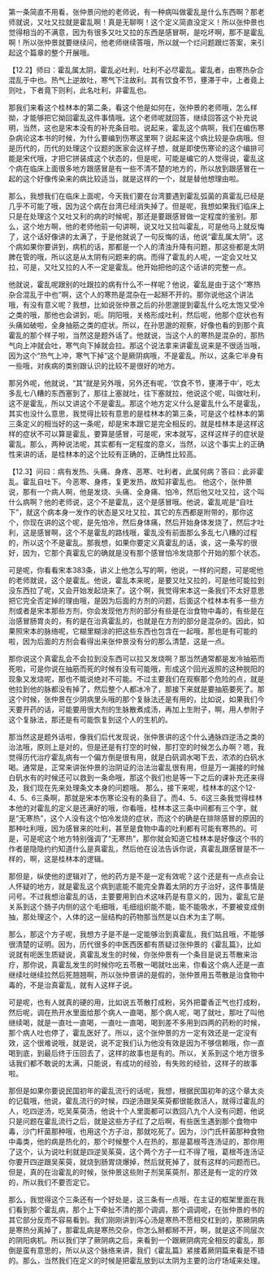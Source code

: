 第一条简直不用看，张仲景问他的老师说，有一种病叫做霍乱是什么东西啊？那老师就说，又吐又拉就是霍乱啊！真是无聊啊！这个定义简直没定义！所以张仲景也觉得相当的不满意，因为有很多又吐又拉的东西是感冒啊，是吃坏啊，那不是霍乱啊！所以张仲景就要继续问，他老师继续答哦，所以就一个烂问题跟烂答案，来引起这个篇章的整个开展哦。

【12.2】师曰：霍乱属太阴，霍乱必吐利，吐利不必尽霍乱。霍乱者，由寒热杂合混乱于中也。热气上逆故吐，寒气下注故利。其有饮食不节，壅滞于中，上者竟上则吐，下者竟下则利，此名吐利，非霍乱也。

那我们来看这个桂林本的第二条，看这个他是如何在，张仲景的老师哦，怎么样拗，才能够把它拗回霍乱这件事情哦。这个老师呢就回答，继续回答这个补充说明，当然，这也是宋本没有的补充条目啦。说起来，霍乱这个病啊，我们在编伤寒杂病论这本书的时候，为什么要编到伤寒这里啊？说起来这个病比较是杂病哦。但是历代的，历代的处理这个议题的医家会这样子想，就是即使伤寒论的这个编排可能是宋代哦，才把它拼装成这个状态的，但是呢，可能是编它的人觉得说，霍乱这个病在临床上面很多地方跟感冒是有一些不清不楚的地方的，所以放到跟感冒在一起的这个好像传染来的病比较适当，就是这样的一个，就是替他想理由啦。

那么，我想我们在临床上面呢，今天我们要在台湾要遇到霍乱弧菌的真霍乱已经是几乎不可能了哦，因为这个病在台湾已经消失掉了。但是呢，我想如果我们临床上只是在处理这个又吐又利的病的时候呢，那还是要跟感冒做一定程度的鉴别。那么，这个地方啊，他的老师他前一句讲啊，说又吐又拉叫霍乱，可是他马上就反悔了，这个话好像讲的太满了，于是他就说了一句反悔的话，他说“霍乱属太阴”。这个病如果你要讲到，病机的话，那都是一个人的清浊升降有问题，那这些都是太阴脾在管的哦，所以这是从太阴有问题来的病。而得了霍乱的人呢，一定会又吐又拉，可是，又吐又拉的人不一定是霍乱。他开始把他的这个话讲的完整一点。

他就说，霍乱呢跟别的吐跟拉的病有什么不一样呢？他说，霍乱是由于这个“寒热杂合混乱于中也”啊，这个人的寒热是混杂在一起掰不开的。那你说他这个讲法哦，有没有意义呢？我想，比如说张仲景之后的孙思邈提到霍乱什么吃太饱又受冷之类的哦，那他也会讲到，呃。阴阳哦，关格形成吐利，然后呢，他那个症状也有头痛如破啦，全身抽筋之类的症状。所以，在孙思邈的观察，好像也看的到那个真霍乱的那个样子啦，当然这是题外话了。他就说，当这个人的寒热是混杂的，那热气向上冲就会吐，寒气向下掉就会拉。那这个说法拿来讲霍乱说来是不很适当哦，因为这个“热气上冲，寒气下掉”这个是厥阴病哦，不是霍乱。所以，这条它半身有一些哦，对疾病的类别跟认识的比较不是很好的地方。

那另外呢，他就说，“其”就是另外哦，另外还有呢，‘饮食不节，壅滞于中’，吃太多乱七八糟的东西塞到了，那往上塞就吐，往下塞就拉，他说这个呢，叫做吐利，这不是霍乱，所以又讲这个不是霍乱。那这个地方定义什么是霍乱什么不是霍乱，其实也没什么意思，我觉得比较有意思的是桂林本的第三条，可是这个桂林本的第三条定义的相当好的这一条呢，却是宋本跟它是完全相反的。就是桂林本是这样这样的症状不可以算是霍乱，要算是感冒，可是呢，宋本就写，这样这样子的症状是霍乱。那么，两种说法呢，其实都有一定程度的意义，当然，以这个事实上的正确性来讲的话，是桂林本的这个比较有正确的，正确性比较高。

【12.3】问曰：病有发热、头痛、身疼、恶寒、吐利者，此属何病？答曰：此非霍乱。霍乱自吐下。今恶寒、身疼，复更发热，故知非霍乱也。
他这个，张仲景说，那有一个病人啊，他是发烧、头痛、全身痛、怕冷，然后他又吐又拉，这个叫什么病啊？他的老师说，这个不是霍乱，这个是感冒哦。他说，霍乱呢是“自吐下”，就这个病本身一发作的状态是又吐又拉，其它的东西都是附带的，那你这个，你现在讲的这个呢，是先怕冷，然后身体痛，然后开始身体发烧了，然后才吐利，这是感冒啊，这个不是霍乱的路线哦，霍乱没有前面那么多乱七八糟的过程的，所以这个不是霍乱。那我想，如果你要定义真霍乱的话，诶，这一条写的很好，因为，它那个真霍乱它的确就是没有那个感冒怕冷发烧那个开始的那个状态。

可是呢，你看看宋本383条，讲义上他怎么写的啊，他说，一样的问题，可是呢他的老师就说，这个是霍乱。他说，霍乱本来呢，是要又吐又拉的，可是他可能拉到没东西拉了呢，又会开始发起烧来了。这个啊，我觉得宋本这一条我们不太好意思把它完全否定掉的理由哦，是因为后面的方剂的问题，后面这个桂林本有多一些方剂或者是宋本那些方剂，你会发现他方剂的部分有些是在治食物中毒的，有些是在治感冒肠胃炎的，有的是在治真霍乱的，也就是在方剂的部分是混杂的。因此，如果照宋本的脉络呢，它糊里糊涂的把这些东西也包含在一起哦，那也是有可能的啦，因为后面的方剂会看得出来张仲景没有分的那么清楚，这是一点。

那你说这个真霍乱会不会拉到没东西可以拉又发烧啊？那当然通常都是发冷抽筋而死啦，可是你说在抽筋而死的时候有没有可能哦，形成这个回光返照的这种脱阳的现象又发烧呢，那也不能说绝对不可能。不过主要我们在观察那个危险的点，就是他拉到他的脉都没有掉了，然后整个人都冰冷了，那接下来就是要抽筋要死了。那这个时候，张仲景在少阴病里头哦的那个复脉法还是有用的，比如说，如果我们今天要开药的话，可能要用很大剂的生脉散煮成汤，再加上生附子，啊，用人参附子这个复脉法，那还是有可能恢复到这个人的生机的。

那当然这是题外话啦，像我们后代发现说，张仲景讲的这个什么通脉四逆汤之类的治法哦，原则上是对的，但是还是有打空的时候，那打空的时候怎么办啊？嗯，我觉得历代治疗霍乱病有一个偏方倒是很有用，就是白矾调水喝下去，浓浓的白矾水喝。通常是，正常来讲张仲景的治阴证的治法治霍乱很有用，但是万一漏接的时候白矾水有的时候还可以救到一条命哦，那这个我们也是等一下之后的课补充还来得及，我们现在先来处理条文本身的问题哦。
那么，接下来呢，桂林本的这个12-4、5、6三条啊，那就是宋本伤寒论没有的条目了。而4、5、6这三条我觉得桂林本他的对霍乱的定义是还满好的哦，你看哦，桂林本这三条中间都有三个字，就是“无寒热”，这个人没有这个怕冷发烧的症状，而这个的确是在排除感冒的原因的那种吐利哦，因为感冒来的吐利，甚至是食物中毒的吐利都有可能有寒热的。可是，可是呢这个地方特别强调了“无寒热”，那你就会知道它桂林本是好像这个书的作者是隐隐约约知道什么是真霍乱，然后他在设法告诉你说，真霍乱跟感冒是不一样的，啊，这是桂林本的逻辑。

那但是，纵使他的逻辑对了，他的药方是不是一定有效呢？这个还是有一点点会让人怀疑的地方，就是霍乱这个病到底能不能完全靠着太阴的方子治好，这件事情是问号。不过我想治霍乱的话，主要要用到白术这味药是有意义的，因为，霍乱它是关系到这个肠子内侧的这个毛细哦，毛细组织能不能，能不能吸水，不要被变成倒抽，那处理这个，人体的这一层结构的药物那当然是以白术为主了啊。

那么，那这个方子呢，我想方子是不是一定能够治到真霍乱，我们姑且哦，不能够很清楚的证明。因为，历代很多的中医西医都有质疑过张仲景的《霍乱篇》，比如说就有呃医生质疑说，真霍乱发生的时候，你张仲景有一个条目是说五苓散来治疗，那你说，真霍乱发生的时候你吃五苓散一喝就吐出来，你看这个病人还是一直继续吐继续拉然后死翘翘啊，所以张仲景讲的是假的，张仲景用五苓散是治食物中毒的，不是治真霍乱，就有人这样子说。

可是呢，也有人就真的硬的用，比如说五苓散打成粉，另外把藿香正气也打成粉，然后呢，调在热开水里面给那个病人一直喝，那个病人呢，喝了就吐，那吐了叫他继续喝，就是一直吐一直喝，一直吐一直喝，喝到差不多用到四两的药粉的时候，那个病人吐也停了，霍乱医好了。所以，这个张仲景的方一定有效还是一定没有效，这个很难说哦，就是说，说不定我们认为他没有效是因为不够信赖哦，你一直喝到底，到最后终于压回去了，这样的故事也是有的。所以，关系到这个地方很多话我们都不敢说的太满，只能说，有成功的经验，有失败的经验，这样子的故事啦。

那但是如果你要说民国初年的霍乱流行的话呢，我想，根据民国初年的这个章太炎的记载哦，他说，霍乱流行的时候，四逆汤跟吴茱萸都很能救活人，就得过霍乱的人，吃四逆汤，吃吴茱萸汤，他说十个人里面都可以救回八九个人没有问题，他说只是问题在霍乱流行之后，就是这些方子红了之后啊，有些医生遇到那个食物中毒，沙门杆菌那种哦，也用这个方子治，那就吃死了。因为，沙门氏杆菌那种食物中毒类，他的病是热化的，那个时候整个人在热的，那是葛根芩连汤证的，那你用了这个，认为说吐利就是四逆吴茱萸，这个两个方子一红不得了哦，葛根芩连汤证你要开四逆跟吴茱萸，就烧到肠胃烧爆掉，然后就死掉了，就有这样的问题而已。但是，真的在治霍乱的时候，张仲景这些附子剂吴茱萸剂，那还是有一定的疗效的，所以我们不要否定它。

那么，我觉得这个三条还有一个好处是，这三条有一点哦，在主证的框架里面在我们看到那个霍乱病，那个上下牵扯不清的那个调调，那个调调呢，在张仲景的书的其它部分反而不容易看到。我们刚刚讲到泻心汤是寒热不愿相交杠到的，那厥阴病是寒热分离掉了，那霍乱病是寒热交杂，你怎么掰都掰不开，啊，就是这不同层次的阴阳病机。所以我们学了厥阴病之后，来看到一个跟厥阴病完全相反的霍乱，那倒是蛮有意思的，所以从这个脉络来讲，我们《霍乱篇》紧接着厥阴篇来看是不错的。那么，当然我们在定义的时候是把霍乱放到以太阴为主要的治疗场域来处理。
